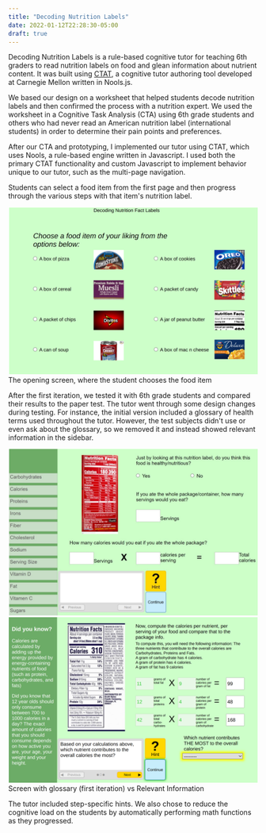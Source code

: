 ```yaml
---
title: "Decoding Nutrition Labels"
date: 2022-01-12T22:28:30-05:00
draft: true
---
```


Decoding Nutrition Labels is a rule-based cognitive tutor for teaching 6th graders to read nutrition labels on food and glean information about nutrient content. It was built using [CTAT](http://ctat.pact.cs.cmu.edu/), a cognitive tutor authoring tool developed at Carnegie Mellon written in Nools.js. 

We based our design on a worksheet that helped students decode nutrition labels and then confirmed the process with a nutrition expert. We used the worksheet in a Cognitive Task Analysis (CTA) using 6th grade students and others who had never read an American nutrition label (international students) in order to determine their pain points and preferences. 

After our CTA and prototyping, I implemented our tutor using CTAT, which uses Nools, a rule-based engine written in Javascript. I used both the primary CTAT functionality and custom Javascript to implement behavior unique to our tutor, such as the multi-page navigation. 

Students can select a food item from the first page and then progress through the various steps with that item's nutrition label.

<div class = "labeled-image">
<img src="/img/nt-foodselection.png" alt="Responsive image">
<div class = "label">The opening screen, where the student chooses the food item</div>
</div>

After the first iteration, we tested it with 6th grade students and compared their results to the paper test. The tutor went through some design changes during testing. For instance, the initial version included a glossary of health terms used throughout the tutor. However, the test subjects didn't use or even ask about the glossary, so we removed it and instead showed relevant information in the sidebar. 


<div class = "labeled-image">
<div class = "images">
<div class = "image">
<img src="/img/nt-glossary.png" alt="Responsive image">
</div>
<div class="image">
<img src="/img/nt-task2.png" alt="Responsive image">
</div>
</div>
<div class = "label">Screen with glossary (first iteration) vs Relevant Information</div>
</div>

The tutor included step-specific hints. We also chose to reduce the cognitive load on the students by automatically performing math functions as they progressed. 